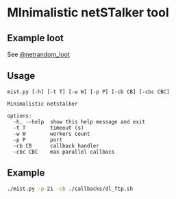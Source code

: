 # MInimalistic netSTalker tool

## Example loot

See [@netrandom_loot](https://t.me/netrandom_loot)

## Usage

```
mist.py [-h] [-t T] [-w W] [-p P] [-cb CB] [-cbc CBC]

Minimalistic netstalker

options:
  -h, --help  show this help message and exit
  -t T        timeout (s)
  -w W        workers count
  -p P        port
  -cb CB      callback handler
  -cbc CBC    max parallel callbacs
```

## Example

```sh
./mist.py -p 21 -cb ./callbacks/dl_ftp.sh
```
